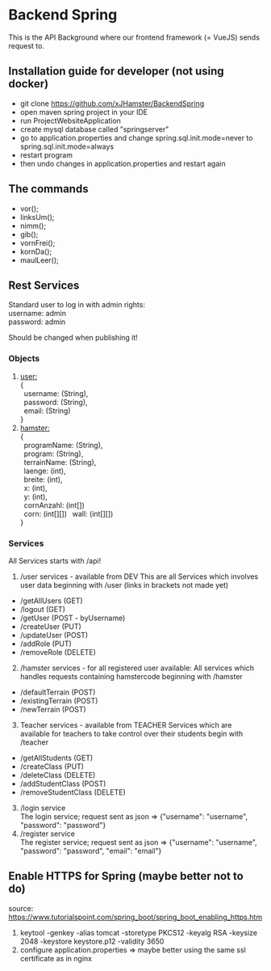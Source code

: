 # Backend Spring

This is the API Background where our frontend framework (= VueJS) sends request to.

## Installation guide for developer (not using docker)

- git clone https://github.com/xJHamster/BackendSpring
- open maven spring project in your IDE 
- run ProjectWebsiteApplication 
- create mysql database called "springserver"
- go to application.properties and change spring.sql.init.mode=never to spring.sql.init.mode=always 
- restart program
- then undo changes in application.properties and restart again 

## The commands 

- vor(); 
- linksUm(); 
- nimm(); 
- gib(); 
- vornFrei(); 
- kornDa(); 
- maulLeer();

## Rest Services

Standard user to log in with admin rights:  
username: admin  
password: admin  

Should be changed when publishing it!

### Objects 

1. <ins>user:</ins>  
{  
  &ensp;username: (String),  
  &ensp;password: (String),  
  &ensp;email: (String)  
}  
3. <ins>hamster:</ins>  
{  
  &ensp;programName: (String),  
  &ensp;program: (String),  
  &ensp;terrainName: (String),   
  &ensp;laenge: (int),  
  &ensp;breite: (int),  
  &ensp;x: (int),  
  &ensp;y: (int),  
  &ensp;cornAnzahl: (int[])  
  &ensp;corn: (int[][])
  &ensp;wall: (int[][])  
}  

### Services 
  
All Services starts with /api!

1. /user services - available from DEV
This are all Services which involves user data beginning with /user (links in brackets not made yet)
- /getAllUsers (GET)
- /logout (GET)
- /getUser (POST - byUsername)
- /createUser (PUT)
- /updateUser (POST)
- /addRole (PUT)
- /removeRole (DELETE)
2. /hamster services - for all registered user available: 
All services which handles requests containing hamstercode beginning with /hamster
- /defaultTerrain (POST)
- /existingTerrain (POST)
- /newTerrain (POST)  
3. Teacher services - available from TEACHER
Services which are available for teachers to take control over their students begin with /teacher
- /getAllStudents (GET)
- /createClass (PUT)
- /deleteClass (DELETE)
- /addStudentClass (POST)
- /removeStudentClass (DELETE)

3. /login service  
The login service; request sent as json => {"username": "username", "password": "password"}
4. /register service  
The register service; request sent as json => {"username": "username", "password": "password", "email": "email"}  

## Enable HTTPS for Spring (maybe better not to do)
source: https://www.tutorialspoint.com/spring_boot/spring_boot_enabling_https.htm

1. keytool -genkey -alias tomcat -storetype PKCS12 -keyalg RSA -keysize 2048 -keystore keystore.p12 -validity 3650
2. configure application.properties
=> maybe better using the same ssl certificate as in nginx 
